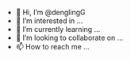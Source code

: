 - 👋 Hi, I’m @denglingG
- 👀 I’m interested in ...
- 🌱 I’m currently learning ...
- 💞️ I’m looking to collaborate on ...
- 📫 How to reach me ...

<!---
denglingG/denglingG is a ✨ special ✨ repository because its `README.md` (this file) appears on your GitHub profile.
You can click the Preview link to take a look at your changes.
--->
